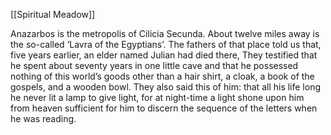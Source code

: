 [[Spiritual Meadow]]
 
Anazarbos is the metropolis of Cilicia Secunda. About twelve miles away is the so-called ‘Lavra of the Egyptians’. The fathers of that place told us that, five years earlier, an elder named Julian had died there, They testified that he spent about seventy years in one little cave and that he possessed nothing of this world’s goods other than a hair shirt, a cloak, a book of the gospels, and a wooden bowl. They also said this of him: that all his life long he never lit a lamp to give light, for at night-time a light shone upon him from heaven sufficient for him to discern the sequence of the letters when he was reading. 
